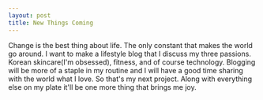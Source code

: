 ```yaml
---
layout: post
title: New Things Coming
---
```


Change is the best thing about life. The only constant that makes the world go around. I want to make a lifestyle blog that I discuss my three passions. Korean skincare(I'm obsessed), fitness, and of course technology. Blogging will be more of a staple in my routine and I will have a good time sharing with the world what I love. So that's my next project. Along with everything else on my plate it'll be one more thing that brings me joy. 
